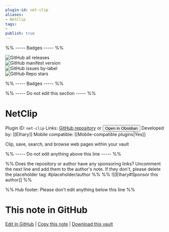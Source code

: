 ```yaml
---
plugin-id: net-clip
aliases:
- NetClip
tags: 
- 
publish: true
---
```


%% ----- Badges ----- %%

![GitHub all releases](https://img.shields.io/github/downloads/Elhary/Obsidian-NetClip/total?color=573E7A&logo=github&style=for-the-badge)   
![GitHub manifest version](https://img.shields.io/github/manifest-json/v/Elhary/Obsidian-NetClip?color=573E7A&logo=github&style=for-the-badge)   
![GitHub issues by-label](https://img.shields.io/github/issues/Elhary/Obsidian-NetClip/help%20wanted?color=573E7A&logo=github&style=for-the-badge)   
![GitHub Repo stars](https://img.shields.io/github/stars/Elhary/Obsidian-NetClip?color=573E7A&logo=github&style=for-the-badge)

%% ----- Badges ----- %%

%% ----- Do not edit this section ----- %%

# NetClip

Plugin ID: `net-clip`
Links: [GitHub repository](https://github.com/Elhary/Obsidian-NetClip) or [<button id=HH>Open in Obsidian</button>](obsidian://show-plugin?id=net-clip)
Developed by: [[Elhary]]
Mobile compatible: [[Mobile-compatible plugins|Yes]]

Clip, save, search, and browse web pages within your vault

%% ----- Do not edit anything above this line ----- %% 

%% Does the repository or author have any sponsoring links? Uncomment the next line and add them to the author's note. If they don't, please delete the placeholder tag: #placeholder/author %%
%% ![[Elhary#Sponsor this author]] %%

%% Hub footer: Please don't edit anything below this line %%

# This note in GitHub

<span class="git-footer">[Edit In GitHub](https://github.dev/obsidian-community/obsidian-hub/blob/main/02%20-%20Community%20Expansions/02.05%20All%20Community%20Expansions/Plugins/net-clip.md "git-hub-edit-note") | [Copy this note](https://raw.githubusercontent.com/obsidian-community/obsidian-hub/main/02%20-%20Community%20Expansions/02.05%20All%20Community%20Expansions/Plugins/net-clip.md "git-hub-copy-note") | [Download this vault](https://github.com/obsidian-community/obsidian-hub/archive/refs/heads/main.zip "git-hub-download-vault") </span>
